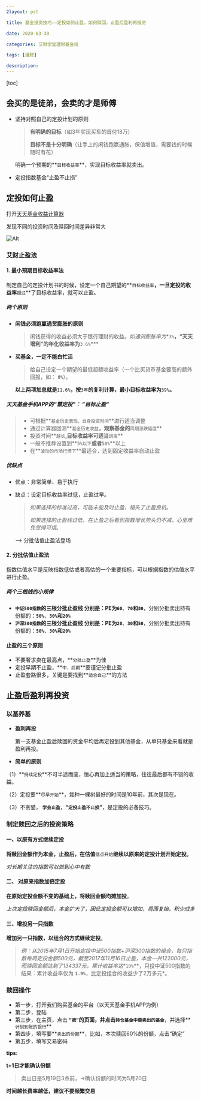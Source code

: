 ```yaml
---
2layout: pst

title: 基金投资技巧——定投如何止盈，如何赎回，止盈后盈利再投资

date: 2020-03-30

categories: 艾财学堂理财基金班

tags: [理财]

description:  
---
```


[toc]

## 会买的是徒弟，会卖的才是师傅

- 坚持对照自己的定投计划的原则

  > **有明确的目标**（如3年实现买车的首付18万）
  >
  > **目标不是十分明确**（让手上的闲钱跑赢通胀，保值增值，需要钱的时候随时有花）

  明确一个预期的**`目标收益率`**，实现目标收益率就卖出。

- 定投指数基金“止盈不止损”

## 定投如何止盈

打开[天天基金收益计算器](http://data.eastmoney.com/money/calc/CalcFundSY.html)

发现不同的投资时间及赎回时间差异非常大

![Alt](https://user-images.githubusercontent.com/35519242/77936537-9caecc80-72e5-11ea-8146-00c581b4106c.png)

### 艾财止盈法

#### 1. 最小预期目标收益率法

制定自己的定投计划书的时候，设定一个自己期望的**`目标收益率`**，一旦定投的收益率**`超过`**了目标收益率，就可以止盈。

##### 两个原则

- **闲钱必须跑赢通货膨胀的原则**

  > 闲钱获得的收益必须大于银行理财的收益。*如通货膨胀率为**`3%`**，“天天增利”的年化收益率为**`3.6%`***

- **买基金，一定不能白忙活**

  >给自己设定一个期望的最低超额收益率（一个比买货币基金要高的额外回报，如： **`8%`**）。

  **以上两项加总就是**`11.6%`**，按**`3年`**的复利计算，最小目标收益率为**`39%`**。**

##### 天天基金手机APP的“慧定投”： “目标止盈“

> - 可根据**`基金历史表现、自身投资时间`**进行适当调整
> - 通过计算器回测**`基金历史收益`**，观察基金的**`周期涨跌幅度`**
> - 投资时间**`越长`**,目标收益率可适当**`调高`**
> - 一般不推荐设置到**`5%以下`**或者**`50%`**以上
> - 在**`波动的市场行情下`**最适合，达到固定收益率自动止盈

##### 优缺点

- 优点：非常简单、易于执行

- 缺点：设定目标收益率过低，止盈过早。

  > *如果选择的标准过高，可能未能及时止盈，错失了止盈良机。*
  >
  > *如果选择的止盈线过低，在止盈之后看到指数增长势头仍不减，心里难免觉得可惜*。

  ——> 分批估值止盈法登场

#### 2. 分批估值止盈法

指数估值水平是反映指数低估或者高估的一个重要指标，可以根据指数的估值水平进行止盈。

##### 两个三根线的小规律

- **`中证500指数`**的三根分批止盈线
  分别是：PE为**`60`**、**`70`**和**`80`**，分别分批卖出持有份额的：**`50%`**、**`30%`**和**`20%`**
- **`沪深300指数`**的三根分批止盈线
  分别是：PE为**`20`**、**`30`**和**`50`**，分别分批卖出持有份额的：**`50%`**、**`30%`**和**`20%`**

#### 止盈的三个原则
 - 不要奢求卖在最高点，**`分批止盈`**为佳
 - 定投早期不止盈，**`中、后期`**要谨记分批止盈
 - 止盈套路很多，关键是要找到**`适合自己`**的方法

## 止盈后盈利再投资

### 以基养基

- **盈利再投**

  第一支基金止盈后赎回的资金平均后再定投到其他基金，从单只基金来看就是盈利再投。

- **简单的原则**

（1）**`持续定投`**不可半途而废，恒心再加上适当的策略，往往最后都有不错的收益。

（2）定投要**`尽早开始`**，栽种一棵树最好的时间是10年前，其次是现在。

（3）不贪婪， **`学会止盈`**，**“`定投止盈不止损`”**，是定投的必备技巧。

### 制定赎回之后的投资策略

#### 一、以原有方式继续定投

**将赎回金额作为本金，止盈后，在估值**`低点开始`**继续以原来的定投计划开始定投。**

*对长期关注的指数可以做到心中有数*

#### 二、 对原来指数加倍定投

**在原始定投金额不变的基础上，将赎回金额均摊加投**。

*上次定投赎回金额后，本金扩大了，因此定投金额可以增加，周而复始，积少成多*

#### 三、增投另一只指数

**增加另一只指数，以组合的方式继续定投**。

>*例：从2015年7月1日开始定投中证500指数+沪深300指数的组合，每只指数每周定投金额500元，截至2017年11月16日止盈，本金一共122000元，而赎回金额达到了134337元，累计收益率达**`10%`**，只投中证500指数的结果：累计收益率仅为 **`1.9%`**，比定投组合的收益少了2万多元*。

### 赎回操作

- 第一步，打开我们购买基金的平台（以天天基金手机APP为例）
- 第二步，登陆
- 第三步，在主页，点击 **`“我”`**的页面，并点击**`持仓基金中要卖出的基金`**，并选择**`计划到账的银行`**
- 第四步，填写要**`卖出的份额`**，比如，本次赎回60%的份额，点击“确定”
- 第五步，填写交易密码

**tips:**

**t+1日才能确认份额**

>卖出日是5月19日3点前，→确认份额的时间为5月20日

**时间越长费率越低，建议不要频繁交易**